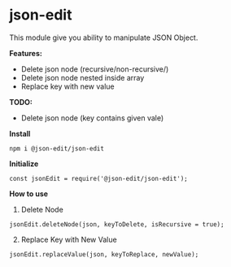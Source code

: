 # json-edit
This module give you ability to manipulate JSON Object.

**Features:**
- Delete json node (recursive/non-recursive/)
- Delete json node nested inside array
- Replace key with new value

**TODO:**
- Delete json node (key contains given vale)

**Install**
```
npm i @json-edit/json-edit
```

**Initialize**
```
const jsonEdit = require('@json-edit/json-edit');
```

**How to use**
1. Delete Node
```
jsonEdit.deleteNode(json, keyToDelete, isRecursive = true);
```

2. Replace Key with New Value
```
jsonEdit.replaceValue(json, keyToReplace, newValue);
```

